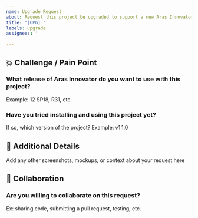 ```yaml
---
name: Upgrade Request
about: Request this project be upgraded to support a new Aras Innovator or application release.
title: "[UPG] "
labels: upgrade
assignees: ''

---
```


<!-- markdownlint-disable MD041 -->

## 💥 Challenge / Pain Point

### What release of Aras Innovator do you want to use with this project?

Example: 12 SP18, R31, etc.

### Have you tried installing and using this project yet?

If so, which version of the project? Example: v1.1.0

## 🔎 Additional Details

Add any other screenshots, mockups, or context about your request here
<!-- Optional. -->

## 🤝 Collaboration

### Are you willing to collaborate on this request?

Ex: sharing code, submitting a pull request, testing, etc.
